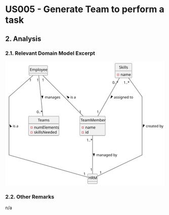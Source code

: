 # US005 - Generate Team to perform a task

## 2. Analysis

### 2.1. Relevant Domain Model Excerpt 

![Domain Model](svg/us005-domain-model.svg)

### 2.2. Other Remarks

n/a